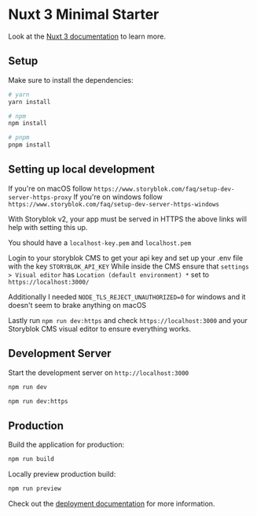 # Nuxt 3 Minimal Starter

Look at the [Nuxt 3 documentation](https://nuxt.com/docs/getting-started/introduction) to learn more.

## Setup

Make sure to install the dependencies:

```bash
# yarn
yarn install

# npm
npm install

# pnpm
pnpm install
```

## Setting up local development
If you're on macOS follow `https://www.storyblok.com/faq/setup-dev-server-https-proxy`
If you're on windows follow `https://www.storyblok.com/faq/setup-dev-server-https-windows`

With Storyblok v2, your app must be served in HTTPS the above links will help with setting this up.

You should have a `localhost-key.pem` and `localhost.pem` 

Login to your storyblok CMS to get your api key and set up your .env file with the key `STORYBLOK_API_KEY`
While inside the CMS ensure that `settings > Visual editor` has `Location (default environment) *` set to `https://localhost:3000/`

Additionally I needed `NODE_TLS_REJECT_UNAUTHORIZED=0` for windows and it doesn't seem to brake anything on macOS

Lastly run `npm run dev:https` and check `https://localhost:3000` and your Storyblok CMS visual editor to ensure everything works.

## Development Server

Start the development server on `http://localhost:3000`

```bash
npm run dev
```

```bash
npm run dev:https
```

## Production

Build the application for production:

```bash
npm run build
```

Locally preview production build:

```bash
npm run preview
```

Check out the [deployment documentation](https://nuxt.com/docs/getting-started/deployment) for more information.
